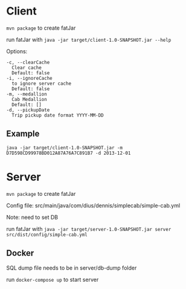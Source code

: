 # Client
`mvn package` to create fatJar

run fatJar with `java -jar target/client-1.0-SNAPSHOT.jar --help`

Options:

    -c, --clearCache
      Clear cache
      Default: false
    -i, --ignoreCache
      to ignore server cache
      Default: false
    -m, --medallion
      Cab Medallion
      Default: []
    -d, --pickupDate
      Trip pickup date format YYYY-MM-DD

## Example
`java -jar target/client-1.0-SNAPSHOT.jar -m D7D598CD99978BD012A87A76A7C891B7 -d 2013-12-01`


# Server
`mvn package` to create fatJar

Config file: src/main/java/com/dius/dennis/simplecab/simple-cab.yml

Note: need to set DB

run fatJar with `java -jar target/server-1.0-SNAPSHOT.jar server src/dist/config/simple-cab.yml`

## Docker

SQL dump file needs to be in server/db-dump folder

run `docker-compose up` to start server